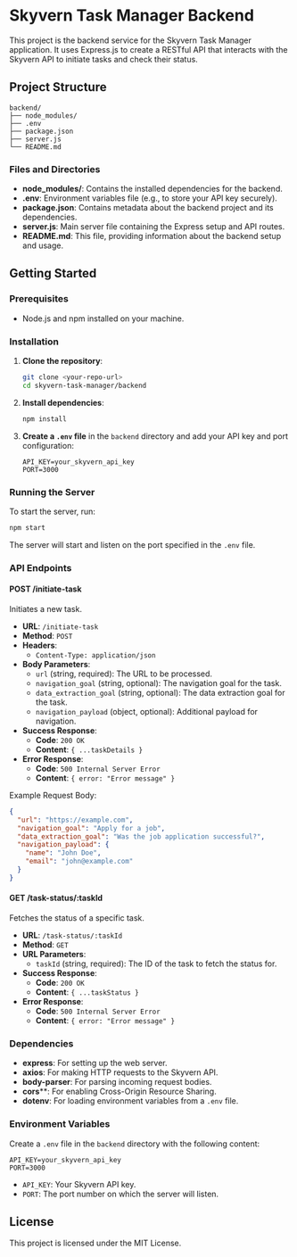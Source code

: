 # Skyvern Task Manager Backend

This project is the backend service for the Skyvern Task Manager application. It uses Express.js to create a RESTful API that interacts with the Skyvern API to initiate tasks and check their status.

## Project Structure

```
backend/
├── node_modules/
├── .env
├── package.json
├── server.js
└── README.md
```

### Files and Directories

- **node_modules/**: Contains the installed dependencies for the backend.
- **.env**: Environment variables file (e.g., to store your API key securely).
- **package.json**: Contains metadata about the backend project and its dependencies.
- **server.js**: Main server file containing the Express setup and API routes.
- **README.md**: This file, providing information about the backend setup and usage.

## Getting Started

### Prerequisites

- Node.js and npm installed on your machine.

### Installation

1. **Clone the repository**:
   ```bash
   git clone <your-repo-url>
   cd skyvern-task-manager/backend
   ```

2. **Install dependencies**:
   ```bash
   npm install
   ```

3. **Create a `.env` file** in the `backend` directory and add your API key and port configuration:
   ```env
   API_KEY=your_skyvern_api_key
   PORT=3000
   ```

### Running the Server

To start the server, run:
```bash
npm start
```
The server will start and listen on the port specified in the `.env` file.

### API Endpoints

#### POST /initiate-task

Initiates a new task.

- **URL**: `/initiate-task`
- **Method**: `POST`
- **Headers**:
  - `Content-Type: application/json`
- **Body Parameters**:
  - `url` (string, required): The URL to be processed.
  - `navigation_goal` (string, optional): The navigation goal for the task.
  - `data_extraction_goal` (string, optional): The data extraction goal for the task.
  - `navigation_payload` (object, optional): Additional payload for navigation.
- **Success Response**:
  - **Code**: `200 OK`
  - **Content**: `{ ...taskDetails }`
- **Error Response**:
  - **Code**: `500 Internal Server Error`
  - **Content**: `{ error: "Error message" }`

Example Request Body:
```json
{
  "url": "https://example.com",
  "navigation_goal": "Apply for a job",
  "data_extraction_goal": "Was the job application successful?",
  "navigation_payload": {
    "name": "John Doe",
    "email": "john@example.com"
  }
}
```

#### GET /task-status/:taskId

Fetches the status of a specific task.

- **URL**: `/task-status/:taskId`
- **Method**: `GET`
- **URL Parameters**:
  - `taskId` (string, required): The ID of the task to fetch the status for.
- **Success Response**:
  - **Code**: `200 OK`
  - **Content**: `{ ...taskStatus }`
- **Error Response**:
  - **Code**: `500 Internal Server Error`
  - **Content**: `{ error: "Error message" }`

### Dependencies

- **express**: For setting up the web server.
- **axios**: For making HTTP requests to the Skyvern API.
- **body-parser**: For parsing incoming request bodies.
- **cors****: For enabling Cross-Origin Resource Sharing.
- **dotenv**: For loading environment variables from a `.env` file.

### Environment Variables

Create a `.env` file in the `backend` directory with the following content:

```env
API_KEY=your_skyvern_api_key
PORT=3000
```

- `API_KEY`: Your Skyvern API key.
- `PORT`: The port number on which the server will listen.

## License

This project is licensed under the MIT License.